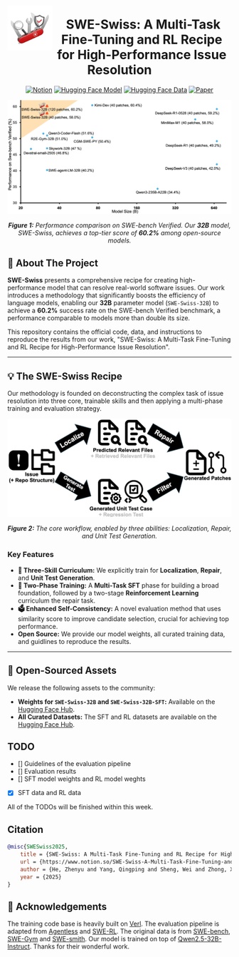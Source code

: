 <img src="figures/sweswiss_logo.png" alt="SWE-Swiss" width="100" align="left"><div align="center"><h1>&nbsp;SWE-Swiss: A Multi-Task Fine-Tuning and RL Recipe for High-Performance Issue Resolution</h1></div>


<div align="center">

[![Notion](https://img.shields.io/badge/Notion-%23000000.svg?style=for-the-badge&logo=notion&logoColor=white)](https://www.notion.so/SWE-Swiss-A-Multi-Task-Fine-Tuning-and-RL-Recipe-for-High-Performance-Issue-Resolution-21e174dedd4880ea829ed4c861c44f88#245174dedd488067a9e7eea04315dad5)
[![Hugging Face Model](https://img.shields.io/badge/models-%23000000?style=for-the-badge&logo=huggingface&logoColor=000&logoColor=white)](https://huggingface.co/SWE-Swiss/models)
[![Hugging Face Data](https://img.shields.io/badge/data-%23000000?style=for-the-badge&logo=huggingface&logoColor=000&logoColor=white)](https://huggingface.co/SWE-Swiss/datasets)
[![Paper](https://img.shields.io/badge/Paper-%23000000?style=for-the-badge&logo=arxiv&logoColor=000&labelColor=white)]()

</div>



<p align="center">
  <img src="figures/figure1.png" alt="SWE-Swiss Performance Chart" width="800"/>
</p>
<p align="center">
  <em><b>Figure 1:</b> Performance comparison on SWE-bench Verified. Our <b>32B</b> model, SWE-Swiss, achieves a top-tier score of <b>60.2%</b> among open-source models.</em>
</p>

## 📖 About The Project

**SWE-Swiss** presents a comprehensive recipe for creating high-performance model that can resolve real-world software issues. Our work introduces a methodology that significantly boosts the efficiency of language models, enabling our **32B** parameter model (`SWE-Swiss-32B`) to achieve a **60.2%** success rate on the SWE-bench Verified benchmark, a performance comparable to models more than double its size.

This repository contains the official code, data, and instructions to reproduce the results from our work, "SWE-Swiss: A Multi-Task Fine-Tuning and RL Recipe for High-Performance Issue Resolution".

---

## 💡 The SWE-Swiss Recipe

Our methodology is founded on deconstructing the complex task of issue resolution into three core, trainable skills and then applying a multi-phase training and evaluation strategy.

<p align="center">
  <img src="figures/figure2.png" alt="SWE-Swiss Workflow" width="700"/>
</p>
<p align="center">
  <em><b>Figure 2:</b> The core workflow, enabled by three abilities: Localization, Repair, and Unit Test Generation.</em>
</p>

### Key Features
- **🧪 Three-Skill Curriculum:** We explicitly train for **Localization**, **Repair**, and **Unit Test Generation**.
- **🧠 Two-Phase Training:** A **Multi-Task SFT** phase for building a broad foundation, followed by a two-stage **Reinforcement Learning** curriculum the repair task.
- **🗳️ Enhanced Self-Consistency:** A novel evaluation method that uses similarity score to improve candidate selection, crucial for achieving top performance.
- **Open Source:** We provide our model weights, all curated training data, and guidlines to reproduce the results.

---

## 🎁 Open-Sourced Assets

We release the following assets to the community:
- **Weights for `SWE-Swiss-32B` and `SWE-Swiss-32B-SFT`:** Available on the [Hugging Face Hub](https://huggingface.co/SWE-Swiss/models).
- **All Curated Datasets:** The SFT and RL datasets are available on the [Hugging Face Hub](https://huggingface.co/SWE-Swiss/datasets).

## TODO
- [] Guidelines of the evaluation pipeline
- [] Evaluation results
- [] SFT model weights and RL model weghts
- [x] SFT data and RL data

All of the TODOs will be finished within this week.

## Citation
```bibtex
@misc{SWESwiss2025,
    title = {SWE-Swiss: A Multi-Task Fine-Tuning and RL Recipe for High-Performance Issue Resolution},
    url = {https://www.notion.so/SWE-Swiss-A-Multi-Task-Fine-Tuning-and-RL-Recipe-for-High-Performance-Issue-Resolution-21e174dedd4880ea829ed4c861c44f88},
    author = {He, Zhenyu and Yang, Qingping and Sheng, Wei and Zhong, Xiaojian and Zhang, Kechi and An, Chenxin and Shi, Wenlei and Cai, Tianle and He, Di and Chen, Jiaze and Xu, Jingjing and Wang, Mingxuan}
    year = {2025}
}
```

## 🙏 Acknowledgements
The training code base is heavily built on [Verl](https://github.com/volcengine/verl). The evaluation pipeline is adapted from [Agentless](https://github.com/OpenAutoCoder/Agentless) and [SWE-RL](https://github.com/facebookresearch/swe-rl/tree/main). The original data is from [SWE-bench](https://github.com/SWE-bench/SWE-bench), [SWE-Gym](https://github.com/SWE-Gym/SWE-Gym) and [SWE-smith](https://github.com/SWE-bench/SWE-smith). Our model is trained on top of [Qwen2.5-32B-Instruct](https://huggingface.co/Qwen/Qwen2.5-32B-Instruct). Thanks for their wonderful work.